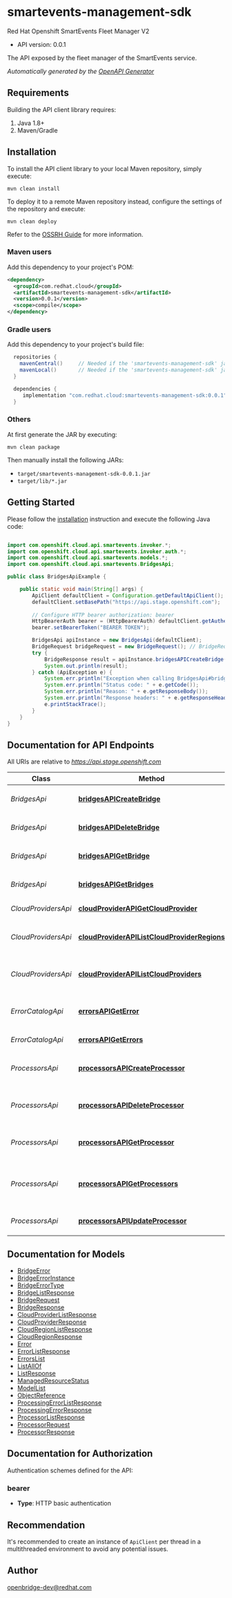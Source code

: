 # smartevents-management-sdk

Red Hat Openshift SmartEvents Fleet Manager V2

- API version: 0.0.1

The API exposed by the fleet manager of the SmartEvents service.


*Automatically generated by the [OpenAPI Generator](https://openapi-generator.tech)*

## Requirements

Building the API client library requires:

1. Java 1.8+
2. Maven/Gradle

## Installation

To install the API client library to your local Maven repository, simply execute:

```shell
mvn clean install
```

To deploy it to a remote Maven repository instead, configure the settings of the repository and execute:

```shell
mvn clean deploy
```

Refer to the [OSSRH Guide](http://central.sonatype.org/pages/ossrh-guide.html) for more information.

### Maven users

Add this dependency to your project's POM:

```xml
<dependency>
  <groupId>com.redhat.cloud</groupId>
  <artifactId>smartevents-management-sdk</artifactId>
  <version>0.0.1</version>
  <scope>compile</scope>
</dependency>
```

### Gradle users

Add this dependency to your project's build file:

```groovy
  repositories {
    mavenCentral()     // Needed if the 'smartevents-management-sdk' jar has been published to maven central.
    mavenLocal()       // Needed if the 'smartevents-management-sdk' jar has been published to the local maven repo.
  }

  dependencies {
     implementation "com.redhat.cloud:smartevents-management-sdk:0.0.1"
  }
```

### Others

At first generate the JAR by executing:

```shell
mvn clean package
```

Then manually install the following JARs:

- `target/smartevents-management-sdk-0.0.1.jar`
- `target/lib/*.jar`

## Getting Started

Please follow the [installation](#installation) instruction and execute the following Java code:

```java

import com.openshift.cloud.api.smartevents.invoker.*;
import com.openshift.cloud.api.smartevents.invoker.auth.*;
import com.openshift.cloud.api.smartevents.models.*;
import com.openshift.cloud.api.smartevents.BridgesApi;

public class BridgesApiExample {

    public static void main(String[] args) {
        ApiClient defaultClient = Configuration.getDefaultApiClient();
        defaultClient.setBasePath("https://api.stage.openshift.com");
        
        // Configure HTTP bearer authorization: bearer
        HttpBearerAuth bearer = (HttpBearerAuth) defaultClient.getAuthentication("bearer");
        bearer.setBearerToken("BEARER TOKEN");

        BridgesApi apiInstance = new BridgesApi(defaultClient);
        BridgeRequest bridgeRequest = new BridgeRequest(); // BridgeRequest | 
        try {
            BridgeResponse result = apiInstance.bridgesAPICreateBridge(bridgeRequest);
            System.out.println(result);
        } catch (ApiException e) {
            System.err.println("Exception when calling BridgesApi#bridgesAPICreateBridge");
            System.err.println("Status code: " + e.getCode());
            System.err.println("Reason: " + e.getResponseBody());
            System.err.println("Response headers: " + e.getResponseHeaders());
            e.printStackTrace();
        }
    }
}

```

## Documentation for API Endpoints

All URIs are relative to *https://api.stage.openshift.com*

Class | Method | HTTP request | Description
------------ | ------------- | ------------- | -------------
*BridgesApi* | [**bridgesAPICreateBridge**](docs/BridgesApi.md#bridgesAPICreateBridge) | **POST** /api/smartevents_mgmt/v2/bridges | Create a Bridge instance
*BridgesApi* | [**bridgesAPIDeleteBridge**](docs/BridgesApi.md#bridgesAPIDeleteBridge) | **DELETE** /api/smartevents_mgmt/v2/bridges/{bridgeId} | Delete a Bridge instance
*BridgesApi* | [**bridgesAPIGetBridge**](docs/BridgesApi.md#bridgesAPIGetBridge) | **GET** /api/smartevents_mgmt/v2/bridges/{bridgeId} | Get a Bridge instance
*BridgesApi* | [**bridgesAPIGetBridges**](docs/BridgesApi.md#bridgesAPIGetBridges) | **GET** /api/smartevents_mgmt/v2/bridges | Get the list of Bridge instances
*CloudProvidersApi* | [**cloudProviderAPIGetCloudProvider**](docs/CloudProvidersApi.md#cloudProviderAPIGetCloudProvider) | **GET** /api/smartevents_mgmt/v2/cloud_providers/{id} | Get Cloud Provider.
*CloudProvidersApi* | [**cloudProviderAPIListCloudProviderRegions**](docs/CloudProvidersApi.md#cloudProviderAPIListCloudProviderRegions) | **GET** /api/smartevents_mgmt/v2/cloud_providers/{id}/regions | List Supported Cloud Regions.
*CloudProvidersApi* | [**cloudProviderAPIListCloudProviders**](docs/CloudProvidersApi.md#cloudProviderAPIListCloudProviders) | **GET** /api/smartevents_mgmt/v2/cloud_providers | List Supported Cloud Providers.
*ErrorCatalogApi* | [**errorsAPIGetError**](docs/ErrorCatalogApi.md#errorsAPIGetError) | **GET** /api/smartevents_mgmt/v2/errors/{id} | Get an error from the error catalog.
*ErrorCatalogApi* | [**errorsAPIGetErrors**](docs/ErrorCatalogApi.md#errorsAPIGetErrors) | **GET** /api/smartevents_mgmt/v2/errors | Get the list of errors.
*ProcessorsApi* | [**processorsAPICreateProcessor**](docs/ProcessorsApi.md#processorsAPICreateProcessor) | **POST** /api/smartevents_mgmt/v2/bridges/{bridgeId}/processors | Create a Processor of a Bridge instance
*ProcessorsApi* | [**processorsAPIDeleteProcessor**](docs/ProcessorsApi.md#processorsAPIDeleteProcessor) | **DELETE** /api/smartevents_mgmt/v2/bridges/{bridgeId}/processors/{processorId} | Delete a Processor of a Bridge instance
*ProcessorsApi* | [**processorsAPIGetProcessor**](docs/ProcessorsApi.md#processorsAPIGetProcessor) | **GET** /api/smartevents_mgmt/v2/bridges/{bridgeId}/processors/{processorId} | Get a Processor of a Bridge instance
*ProcessorsApi* | [**processorsAPIGetProcessors**](docs/ProcessorsApi.md#processorsAPIGetProcessors) | **GET** /api/smartevents_mgmt/v2/bridges/{bridgeId}/processors | Get the list of Processors of a Bridge instance
*ProcessorsApi* | [**processorsAPIUpdateProcessor**](docs/ProcessorsApi.md#processorsAPIUpdateProcessor) | **PUT** /api/smartevents_mgmt/v2/bridges/{bridgeId}/processors/{processorId} | Update a Processor instance.


## Documentation for Models

 - [BridgeError](docs/BridgeError.md)
 - [BridgeErrorInstance](docs/BridgeErrorInstance.md)
 - [BridgeErrorType](docs/BridgeErrorType.md)
 - [BridgeListResponse](docs/BridgeListResponse.md)
 - [BridgeRequest](docs/BridgeRequest.md)
 - [BridgeResponse](docs/BridgeResponse.md)
 - [CloudProviderListResponse](docs/CloudProviderListResponse.md)
 - [CloudProviderResponse](docs/CloudProviderResponse.md)
 - [CloudRegionListResponse](docs/CloudRegionListResponse.md)
 - [CloudRegionResponse](docs/CloudRegionResponse.md)
 - [Error](docs/Error.md)
 - [ErrorListResponse](docs/ErrorListResponse.md)
 - [ErrorsList](docs/ErrorsList.md)
 - [ListAllOf](docs/ListAllOf.md)
 - [ListResponse](docs/ListResponse.md)
 - [ManagedResourceStatus](docs/ManagedResourceStatus.md)
 - [ModelList](docs/ModelList.md)
 - [ObjectReference](docs/ObjectReference.md)
 - [ProcessingErrorListResponse](docs/ProcessingErrorListResponse.md)
 - [ProcessingErrorResponse](docs/ProcessingErrorResponse.md)
 - [ProcessorListResponse](docs/ProcessorListResponse.md)
 - [ProcessorRequest](docs/ProcessorRequest.md)
 - [ProcessorResponse](docs/ProcessorResponse.md)


## Documentation for Authorization

Authentication schemes defined for the API:
### bearer


- **Type**: HTTP basic authentication


## Recommendation

It's recommended to create an instance of `ApiClient` per thread in a multithreaded environment to avoid any potential issues.

## Author

openbridge-dev@redhat.com

